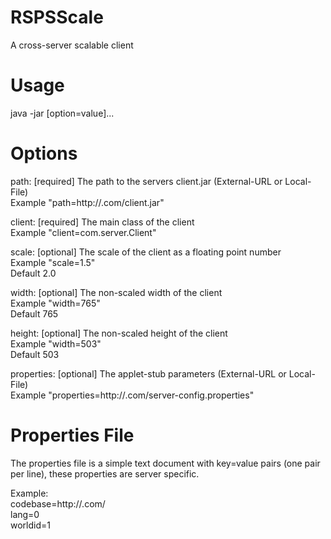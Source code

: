 # RSPSScale

A cross-server scalable client

# Usage
  java -jar <jar> [option=value]...

# Options

  path:       [required] The path to the servers client.jar (External-URL or Local-File)<br>
              Example "path=http://<server>.com/client.jar"

  client:     [required] The main class of the client<br>
              Example "client=com.server.Client"

  scale:      [optional] The scale of the client as a floating point number<br>
              Example "scale=1.5"<br>
              Default  2.0

  width:      [optional] The non-scaled width of the client<br>
              Example "width=765"<br>
              Default  765

  height:     [optional] The non-scaled height of the client<br>
              Example "width=503"<br>
              Default 503

  properties: [optional] The applet-stub parameters (External-URL or Local-File)<br>
              Example "properties=http://<server>.com/server-config.properties"

# Properties File

  The properties file is a simple text document with key=value pairs (one pair per line),
  these properties are server specific.

  Example:<br>
   codebase=http://<server>.com/<br>
   lang=0<br>
   worldid=1<br>

